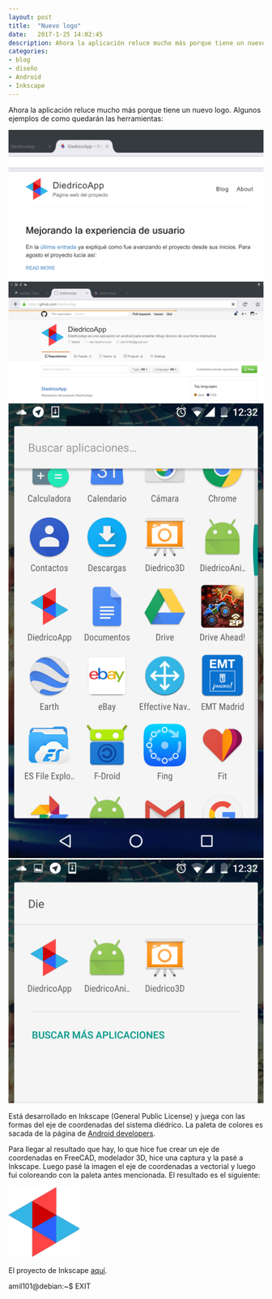```yaml
---
layout: post
title:  "Nuevo logo"
date:   2017-1-25 14:02:45
description: Ahora la aplicación reluce mucho más porque tiene un nuevo logo
categories:
- blog
- diseño
- Android
- Inkscape
---
```


Ahora la aplicación reluce mucho más porque tiene un nuevo logo. Algunos ejemplos de como quedarán las herramientas:  

![DiedricoApp en Agosto 2016](../images/logo1.png)  
![DiedricoApp en Agosto 2016](../images/logo2.png)  
![DiedricoApp en Agosto 2016](../images/logo3.png)  
![DiedricoApp en Agosto 2016](../images/logo4.png)  

Está desarrollado en Inkscape (General Public License) y juega con las formas del eje de coordenadas del sistema diédrico. La paleta de colores es sacada de la página de [Android developers](https://material.io/guidelines/style/color.html).

Para llegar al resultado que hay, lo que hice fue crear un eje de coordenadas en FreeCAD, modelador 3D, hice una captura y la pasé a Inkscape. Luego pasé la imagen el eje de coordenadas a vectorial y luego fui coloreando con la paleta antes mencionada. El resultado es el siguiente:

![DiedricoApp en Agosto 2016](../images/logo.png)  

El proyecto de Inkscape [aquí](../images/LogoDiedricoApp.svg).

amil101@debian:~$ EXIT
